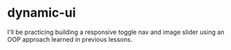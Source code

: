 # dynamic-ui
I'll be practicing building a responsive toggle nav and image slider using an OOP approach learned in previous lessons.